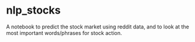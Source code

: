 # nlp_stocks
A notebook to predict the stock market using reddit data, and to look at the most important words/phrases for stock action.
